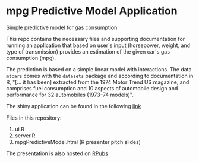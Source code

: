 # mpg Predictive Model Application
Simple predictive model for gas consumption

This repo contains the necessary files and supporting documentation for running an application that based on user´s input (horsepower, weight, and type of transmission) provides an estimation of the given car´s gas consumption (mpg).

The prediction is based on a simple linear model with interactions. The data `mtcars` comes with the `datasets` package and according to documentation in R, "[... it has been] extracted from the 1974 Motor Trend US magazine, and comprises fuel consumption and 10 aspects of automobile design and performance for 32 automobiles (1973–74 models)".

The shiny application can be found in the following [link](https://cpatinof.shinyapps.io/shinyApp)

Files in this repository:

1. ui.R
2. server.R
3. mpgPredictiveModel.html (R presenter pitch slides)

The presentation is also hosted on [RPubs](http://www.rpubs.com/cpatinof/mpgPredictiveModel)